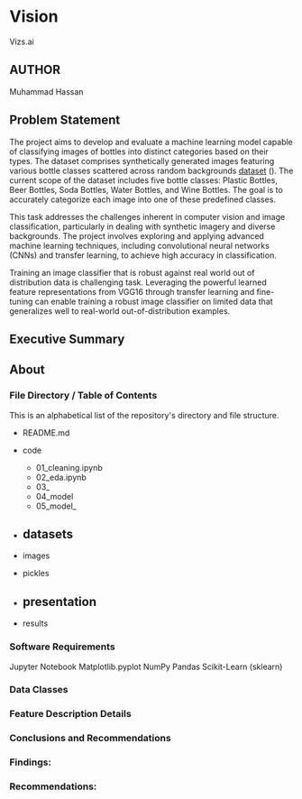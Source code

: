 # Vision

  Vizs.ai

## AUTHOR
  Muhammad Hassan

## Problem Statement
The project aims to develop and evaluate a machine learning model capable of classifying images of bottles into distinct categories based on their types. The dataset comprises synthetically generated images featuring various bottle classes scattered across random backgrounds [dataset](https://www.kaggle.com/datasets/vencerlanz09/bottle-synthetic-images-dataset 'Link to dataset') (). The current scope of the dataset includes five bottle classes: Plastic Bottles, Beer Bottles, Soda Bottles, Water Bottles, and Wine Bottles. The goal is to accurately categorize each image into one of these predefined classes.

This task addresses the challenges inherent in computer vision and image classification, particularly in dealing with synthetic imagery and diverse backgrounds. The project involves exploring and applying advanced machine learning techniques, including convolutional neural networks (CNNs) and transfer learning, to achieve high accuracy in classification. 

Training an image classifier that is robust against real world out of distribution data is challenging task. Leveraging the powerful learned feature representations from VGG16 through transfer learning and fine-tuning can enable training a robust image classifier on limited data that generalizes well to real-world out-of-distribution examples. 

## Executive Summary


## About



### File Directory / Table of Contents
This is an alphabetical list of the repository's directory and file structure.

- README.md
- code
  - 01_cleaning.ipynb
  - 02_eda.ipynb
  - 03_
  - 04_model
  - 05_model_

- datasets
    - 
- images
 
- pickles

- presentation
  - 
- results
  
   
### Software Requirements

Jupyter Notebook
Matplotlib.pyplot
NumPy
Pandas
Scikit-Learn (sklearn)

### Data Classes


### Feature	Description	Details


### Conclusions and Recommendations


### Findings:


### Recommendations:

